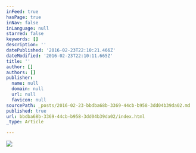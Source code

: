 ```yaml
---
inFeed: true
hasPage: true
inNav: false
inLanguage: null
starred: false
keywords: []
description: ''
datePublished: '2016-02-23T22:10:21.466Z'
dateModified: '2016-02-23T22:10:11.665Z'
title: ''
author: []
authors: []
publisher:
  name: null
  domain: null
  url: null
  favicon: null
sourcePath: _posts/2016-02-23-bbdba68b-3369-44cb-b958-3dd04b39da02.md
published: true
url: bbdba68b-3369-44cb-b958-3dd04b39da02/index.html
_type: Article

---
```

![](https://the-grid-user-content.s3-us-west-2.amazonaws.com/a25ac3e8-76f1-46ba-b279-c7fb8dde01eb.jpg)